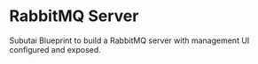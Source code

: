 # RabbitMQ Server

Subutai Blueprint to build a RabbitMQ server with management UI configured and exposed.
